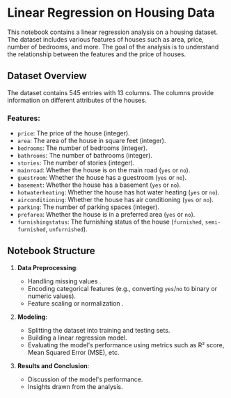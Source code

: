 # Linear Regression on Housing Data

This notebook contains a linear regression analysis on a housing dataset. The dataset includes various features of houses such as area, price, number of bedrooms, and more. The goal of the analysis is to understand the relationship between the features and the price of houses.

## Dataset Overview

The dataset contains 545 entries with 13 columns. The columns provide information on different attributes of the houses.

### Features:

- `price`: The price of the house (integer).
- `area`: The area of the house in square feet (integer).
- `bedrooms`: The number of bedrooms (integer).
- `bathrooms`: The number of bathrooms (integer).
- `stories`: The number of stories (integer).
- `mainroad`: Whether the house is on the main road (`yes` or `no`).
- `guestroom`: Whether the house has a guestroom (`yes` or `no`).
- `basement`: Whether the house has a basement (`yes` or `no`).
- `hotwaterheating`: Whether the house has hot water heating (`yes` or `no`).
- `airconditioning`: Whether the house has air conditioning (`yes` or `no`).
- `parking`: The number of parking spaces (integer).
- `prefarea`: Whether the house is in a preferred area (`yes` or `no`).
- `furnishingstatus`: The furnishing status of the house (`furnished`, `semi-furnished`, `unfurnished`).

## Notebook Structure

1. **Data Preprocessing**:
   - Handling missing values .
   - Encoding categorical features (e.g., converting `yes`/`no` to binary or numeric values).
   - Feature scaling or normalization .

2. **Modeling**:
   - Splitting the dataset into training and testing sets.
   - Building a linear regression model.
   - Evaluating the model's performance using metrics such as R² score, Mean Squared Error (MSE), etc.

3. **Results and Conclusion**:
   - Discussion of the model's performance.
   - Insights drawn from the analysis.
